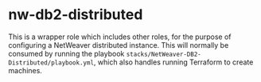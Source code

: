 # nw-db2-distributed

This is a wrapper role which includes other roles, for the purpose of configuring a NetWeaver distributed instance. This will normally be consumed by running the playbook `stacks/NetWeaver-DB2-Distributed/playbook.yml`, which also handles running Terraform to create machines.
